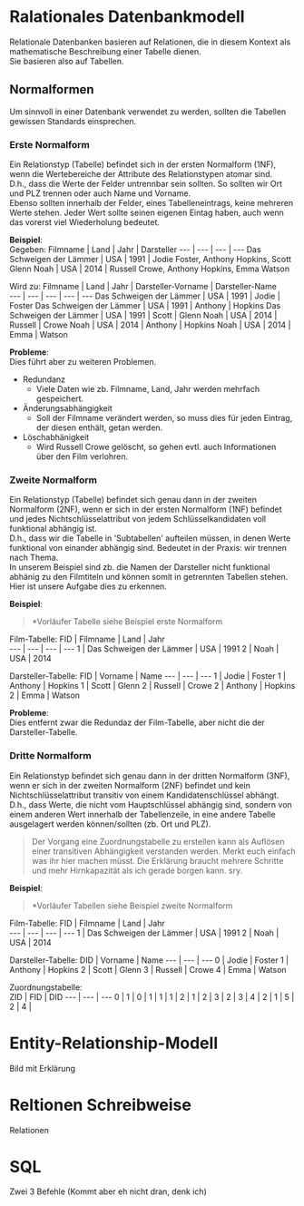 # Ralationales Datenbankmodell
Relationale Datenbanken basieren auf Relationen, die in diesem Kontext als mathematische Beschreibung einer Tabelle dienen.  
Sie basieren also auf Tabellen. 

## Normalformen
Um sinnvoll in einer Datenbank verwendet zu werden, sollten die Tabellen gewissen Standards einsprechen. 
### Erste Normalform
Ein Relationstyp (Tabelle) befindet sich in der ersten Normalform (1NF), wenn die Wertebereiche der Attribute des Relationstypen atomar sind.  
D.h., dass die Werte der Felder untrennbar sein sollten. So sollten wir Ort und PLZ trennen oder auch Name und Vorname.  
Ebenso sollten innerhalb der Felder, eines Tabelleneintrags, keine mehreren Werte stehen. Jeder Wert sollte seinen eigenen Eintag haben, auch wenn das vorerst viel Wiederholung bedeutet.

__Beispiel__:  
Gegeben:
Filmname | Land | Jahr | Darsteller 
--- | --- | --- | ---
Das Schweigen der Lämmer | USA | 1991 | Jodie Foster, Anthony Hopkins, Scott Glenn
Noah | USA | 2014 | Russell Crowe, Anthony Hopkins, Emma Watson

Wird zu:
Filmname | Land | Jahr | Darsteller-Vorname | Darsteller-Name  
--- | --- | --- | --- | ---
Das Schweigen der Lämmer | USA | 1991 | Jodie | Foster
Das Schweigen der Lämmer | USA | 1991 | Anthony | Hopkins
Das Schweigen der Lämmer | USA | 1991 | Scott | Glenn
Noah | USA | 2014 | Russell | Crowe
Noah | USA | 2014 | Anthony | Hopkins
Noah | USA | 2014 | Emma | Watson

__Probleme__:  
Dies führt aber zu weiteren Problemen.  
- Redundanz  
  - Viele Daten wie zb. Filmname, Land, Jahr werden mehrfach gespeichert.
- Änderungsabhängigkeit 
  - Soll der Filmname verändert werden, so muss dies für jeden Eintrag, der diesen enthält, getan werden.
- Löschabhänigkeit
  - Wird Russell Crowe gelöscht, so gehen evtl. auch Informationen über den Film verlohren.

### Zweite Normalform 
Ein Relationstyp (Tabelle) befindet sich genau dann in der zweiten Normalform (2NF), wenn er sich in der ersten Normalform (1NF) befindet und jedes Nichtschlüsselattribut von jedem Schlüsselkandidaten voll funktional abhängig ist.  
D.h., dass wir die Tabelle in 'Subtabellen' aufteilen müssen, in denen Werte funktional von einander abhängig sind. Bedeutet in der Praxis: wir trennen nach Thema.  
In unserem Beispiel sind zb. die Namen der Darsteller nicht funktional abhänig zu den Filmtiteln und können somit in getrennten Tabellen stehen.  
Hier ist unsere Aufgabe dies zu erkennen.  

__Beispiel__:
> \*Vorläufer Tabelle siehe Beispiel erste Normalform

Film-Tabelle:
FID | Filmname | Land | Jahr  
--- | --- | --- | ---
1 | Das Schweigen der Lämmer | USA | 1991
2 | Noah | USA | 2014

Darsteller-Tabelle:
FID | Vorname | Name
--- | --- | ---
1 | Jodie | Foster
1 | Anthony | Hopkins
1 | Scott | Glenn
2 | Russell | Crowe
2 | Anthony | Hopkins
2 | Emma | Watson

__Probleme__:  
Dies entfernt zwar die Redundaz der Film-Tabelle, aber nicht die der Darsteller-Tabelle.

### Dritte Normalform
Ein Relationstyp befindet sich genau dann in der dritten Normalform (3NF), wenn er sich in der zweiten Normalform (2NF) befindet und kein Nichtschlüsselattribut transitiv von einem Kandidatenschlüssel abhängt.  
D.h., dass Werte, die nicht vom Hauptschlüssel abhängig sind, sondern von einem anderen Wert innerhalb der Tabellenzeile, in eine andere Tabelle ausgelagert werden können/sollten (zb. Ort und PLZ).  

> Der Vorgang eine Zuordnungstabelle zu erstellen kann als Auflösen einer transitiven Abhängigkeit verstanden werden. Merkt euch einfach was ihr hier machen müsst. Die Erklärung braucht mehrere Schritte und mehr Hirnkapazität als ich gerade borgen kann. sry.

__Beispiel__:
> \*Vorläufer Tabellen siehe Beispiel zweite Normalform

Film-Tabelle:
FID | Filmname | Land | Jahr  
--- | --- | --- | ---
1 | Das Schweigen der Lämmer | USA | 1991
2 | Noah | USA | 2014

Darsteller-Tabelle:
DID | Vorname  | Name
--- | --- | ---
0 | Jodie | Foster
1 | Anthony | Hopkins
2 | Scott | Glenn
3 | Russell | Crowe
4 | Emma | Watson

Zuordnungstabelle:  
ZID | FID | DID 
--- | --- | ---
0 | 1 | 0 | 
1 | 1 | 1 | 
2 | 1 | 2 | 
3 | 2 | 3 | 
4 | 2 | 1 | 
5 | 2 | 4 | 

# Entity-Relationship-Modell 
Bild mit Erklärung

# Reltionen Schreibweise
Relationen

# SQL
Zwei 3 Befehle 
(Kommt aber eh nicht dran, denk ich)
